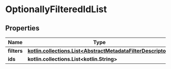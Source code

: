 
# OptionallyFilteredIdList

## Properties
Name | Type | Description | Notes
------------ | ------------- | ------------- | -------------
**filters** | [**kotlin.collections.List&lt;AbstractMetadataFilterDescriptor&gt;**](AbstractMetadataFilterDescriptor.md) |  | 
**ids** | **kotlin.collections.List&lt;kotlin.String&gt;** |  | 



